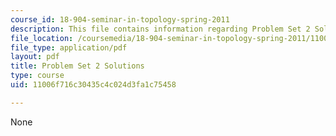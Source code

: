 ```yaml
---
course_id: 18-904-seminar-in-topology-spring-2011
description: This file contains information regarding Problem Set 2 Solutions
file_location: /coursemedia/18-904-seminar-in-topology-spring-2011/11006f716c30435c4c024d3fa1c75458_MIT18_904S11_solns2.pdf
file_type: application/pdf
layout: pdf
title: Problem Set 2 Solutions
type: course
uid: 11006f716c30435c4c024d3fa1c75458

---
```

None